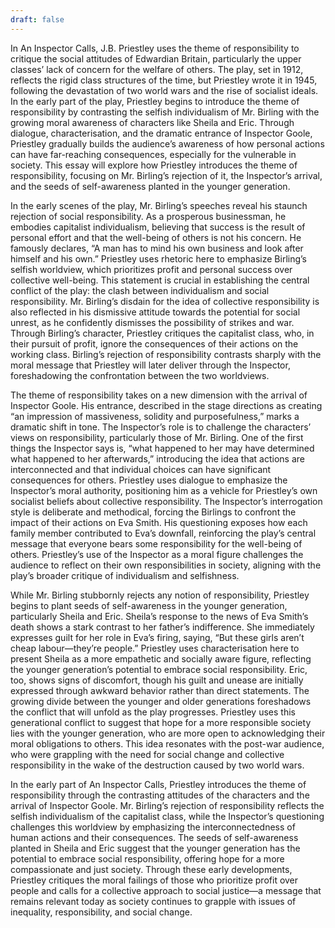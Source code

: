 ```yaml
---
draft: false
---
```

In An Inspector Calls, J.B. Priestley uses the theme of responsibility to critique the social attitudes of Edwardian Britain, particularly the upper classes’ lack of concern for the welfare of others. The play, set in 1912, reflects the rigid class structures of the time, but Priestley wrote it in 1945, following the devastation of two world wars and the rise of socialist ideals. In the early part of the play, Priestley begins to introduce the theme of responsibility by contrasting the selfish individualism of Mr. Birling with the growing moral awareness of characters like Sheila and Eric. Through dialogue, characterisation, and the dramatic entrance of Inspector Goole, Priestley gradually builds the audience’s awareness of how personal actions can have far-reaching consequences, especially for the vulnerable in society. This essay will explore how Priestley introduces the theme of responsibility, focusing on Mr. Birling’s rejection of it, the Inspector’s arrival, and the seeds of self-awareness planted in the younger generation.

In the early scenes of the play, Mr. Birling’s speeches reveal his staunch rejection of social responsibility. As a prosperous businessman, he embodies capitalist individualism, believing that success is the result of personal effort and that the well-being of others is not his concern. He famously declares, “A man has to mind his own business and look after himself and his own.” Priestley uses rhetoric here to emphasize Birling’s selfish worldview, which prioritizes profit and personal success over collective well-being. This statement is crucial in establishing the central conflict of the play: the clash between individualism and social responsibility. Mr. Birling’s disdain for the idea of collective responsibility is also reflected in his dismissive attitude towards the potential for social unrest, as he confidently dismisses the possibility of strikes and war. Through Birling’s character, Priestley critiques the capitalist class, who, in their pursuit of profit, ignore the consequences of their actions on the working class. Birling’s rejection of responsibility contrasts sharply with the moral message that Priestley will later deliver through the Inspector, foreshadowing the confrontation between the two worldviews.

The theme of responsibility takes on a new dimension with the arrival of Inspector Goole. His entrance, described in the stage directions as creating “an impression of massiveness, solidity and purposefulness,” marks a dramatic shift in tone. The Inspector’s role is to challenge the characters’ views on responsibility, particularly those of Mr. Birling. One of the first things the Inspector says is, “what happened to her may have determined what happened to her afterwards,” introducing the idea that actions are interconnected and that individual choices can have significant consequences for others. Priestley uses dialogue to emphasize the Inspector’s moral authority, positioning him as a vehicle for Priestley’s own socialist beliefs about collective responsibility. The Inspector’s interrogation style is deliberate and methodical, forcing the Birlings to confront the impact of their actions on Eva Smith. His questioning exposes how each family member contributed to Eva’s downfall, reinforcing the play’s central message that everyone bears some responsibility for the well-being of others. Priestley’s use of the Inspector as a moral figure challenges the audience to reflect on their own responsibilities in society, aligning with the play’s broader critique of individualism and selfishness.

While Mr. Birling stubbornly rejects any notion of responsibility, Priestley begins to plant seeds of self-awareness in the younger generation, particularly Sheila and Eric. Sheila’s response to the news of Eva Smith’s death shows a stark contrast to her father’s indifference. She immediately expresses guilt for her role in Eva’s firing, saying, “But these girls aren’t cheap labour—they’re people.” Priestley uses characterisation here to present Sheila as a more empathetic and socially aware figure, reflecting the younger generation’s potential to embrace social responsibility. Eric, too, shows signs of discomfort, though his guilt and unease are initially expressed through awkward behavior rather than direct statements. The growing divide between the younger and older generations foreshadows the conflict that will unfold as the play progresses. Priestley uses this generational conflict to suggest that hope for a more responsible society lies with the younger generation, who are more open to acknowledging their moral obligations to others. This idea resonates with the post-war audience, who were grappling with the need for social change and collective responsibility in the wake of the destruction caused by two world wars.

In the early part of An Inspector Calls, Priestley introduces the theme of responsibility through the contrasting attitudes of the characters and the arrival of Inspector Goole. Mr. Birling’s rejection of responsibility reflects the selfish individualism of the capitalist class, while the Inspector’s questioning challenges this worldview by emphasizing the interconnectedness of human actions and their consequences. The seeds of self-awareness planted in Sheila and Eric suggest that the younger generation has the potential to embrace social responsibility, offering hope for a more compassionate and just society. Through these early developments, Priestley critiques the moral failings of those who prioritize profit over people and calls for a collective approach to social justice—a message that remains relevant today as society continues to grapple with issues of inequality, responsibility, and social change.